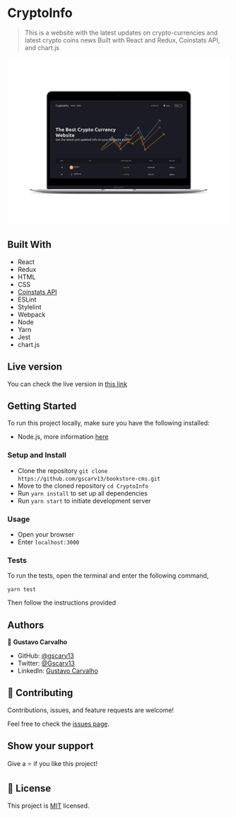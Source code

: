 # CryptoInfo

> This is a website with the latest updates on crypto-currencies and latest crypto coins news
> Built with React and Redux, Coinstats API, and chart.js 

![image](./demo/demo1.png)

## Built With

- React
- Redux
- HTML
- CSS
- [Coinstats API](https://documenter.getpostman.com/view/5734027/RzZ6Hzr3)  
- ESLint
- Stylelint
- Webpack
- Node
- Yarn
- Jest
- chart.js

## Live version

You can check the live version in [this link](https://gscarv13-cryptoinfo.netlify.app)

## Getting Started

To run this project locally, make sure you have the following installed:

- Node.js, more information [here](https://nodejs.org/en/)

### Setup and Install

- Clone the repository `git clone https://github.com/gscarv13/bookstore-cms.git`
- Move to the cloned repository `cd CryptoInfo`
- Run `yarn install` to set up all dependencies
- Run `yarn start` to initiate development server

### Usage

- Open your browser
- Enter `localhost:3000`

### Tests

To run the tests, open the terminal and enter the following command,

```terminal
yarn test
```

Then follow the instructions provided

## Authors

👤 **Gustavo Carvalho**

- GitHub: [@gscarv13](https://github.com/gscarv13)
- Twitter: [@Gscarv13](https://twitter.com/Gscarv13)
- LinkedIn: [Gustavo Carvalho](www.linkedin.com/in/gscarv13)

## 🤝 Contributing

Contributions, issues, and feature requests are welcome!

Feel free to check the [issues page](https://github.com/gscarv13/react-catalogue/issues).

## Show your support

Give a ⭐️ if you like this project!

## 📝 License

This project is [MIT](LICENSE) licensed.
